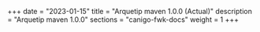 +++
date        = "2023-01-15"
title       = "Arquetip maven 1.0.0 (Actual)"
description = "Arquetip maven 1.0.0"
sections    = "canigo-fwk-docs"
weight		= 1
+++

